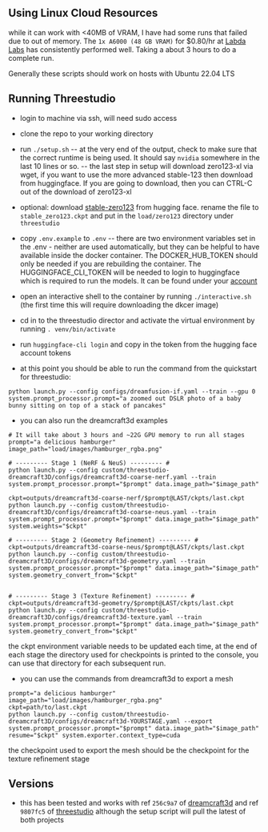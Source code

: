 ## Using Linux Cloud Resources
while it can work with <40MB of VRAM, I have had some runs that failed due to out of memory.  The `1x A6000 (48 GB VRAM)` for $0.80/hr at [Labda Labs](https://cloud.lambdalabs.com/instances) has consistently performed well.  Taking a about 3 hours to do a complete run.

Generally these scripts should work on hosts with Ubuntu 22.04 LTS

## Running Threestudio
- login to machine via ssh, will need sudo access

- clone the repo to your working directory

- run `./setup.sh`
-- at the very end of the output, check to make sure that the correct runtime is being used.  It should say `nvidia` somewhere in the last 10 lines or so.
-- the last step in setup will download zero123-xl via wget, if you want to use the more advanced stable-123 then download from huggingface.  If you are going to download, then you can CTRL-C out of the download of zero123-xl

- optional: download [stable-zero123](https://huggingface.co/stabilityai/stable-zero123) from hugging face.  rename the file to `stable_zero123.ckpt` and put in the `load/zero123` directory under `threestudio`

- copy `.env.example` to `.env`
-- there are two environment variables set in the .env - neither are used automatically, but they can be helpful to have available inside the docker container.  The DOCKER_HUB_TOKEN should only be needed if you are rebuilding the container.  The HUGGINGFACE_CLI_TOKEN will be needed to login to huggingface which is required to run the models.  It can be found under your [account](https://huggingface.co/settings/tokens)

- open an interactive shell to the container by running `./interactive.sh` (the first time this will require downloading the dkcer image)

- cd in to the threestudio director and activate the virtual environment by running `. venv/bin/activate`

- run `huggingface-cli login` and copy in the token from the hugging face account tokens

- at this point you should be able to run the command from the quickstart for threestudio:
```
python launch.py --config configs/dreamfusion-if.yaml --train --gpu 0 system.prompt_processor.prompt="a zoomed out DSLR photo of a baby bunny sitting on top of a stack of pancakes"
```

- you can also run the dreamcraft3d examples
```
# It will take about 3 hours and ~22G GPU memory to run all stages
prompt="a delicious hamburger"
image_path="load/images/hamburger_rgba.png"

# --------- Stage 1 (NeRF & NeuS) --------- #
python launch.py --config custom/threestudio-dreamcraft3D/configs/dreamcraft3d-coarse-nerf.yaml --train system.prompt_processor.prompt="$prompt" data.image_path="$image_path"

ckpt=outputs/dreamcraft3d-coarse-nerf/$prompt@LAST/ckpts/last.ckpt
python launch.py --config custom/threestudio-dreamcraft3D/configs/dreamcraft3d-coarse-neus.yaml --train system.prompt_processor.prompt="$prompt" data.image_path="$image_path" system.weights="$ckpt"

# --------- Stage 2 (Geometry Refinement) --------- #
ckpt=outputs/dreamcraft3d-coarse-neus/$prompt@LAST/ckpts/last.ckpt
python launch.py --config custom/threestudio-dreamcraft3D/configs/dreamcraft3d-geometry.yaml --train system.prompt_processor.prompt="$prompt" data.image_path="$image_path" system.geometry_convert_from="$ckpt"


# --------- Stage 3 (Texture Refinement) --------- #
ckpt=outputs/dreamcraft3d-geometry/$prompt@LAST/ckpts/last.ckpt
python launch.py --config custom/threestudio-dreamcraft3D/configs/dreamcraft3d-texture.yaml --train system.prompt_processor.prompt="$prompt" data.image_path="$image_path" system.geometry_convert_from="$ckpt"
```

the ckpt environment variable needs to be updated each time, at the end of each stage the directory used for checkpoints is printed to the console, you can use that directory for each subsequent run.

- you can use the commands from dreamcraft3d to export a mesh
```
prompt="a delicious hamburger"
image_path="load/images/hamburger_rgba.png"
ckpt=path/to/last.ckpt
python launch.py --config custom/threestudio-dreamcraft3D/configs/dreamcraft3d-YOURSTAGE.yaml --export system.prompt_processor.prompt="$prompt" data.image_path="$image_path" resume="$ckpt" system.exporter.context_type=cuda
```

the checkpoint used to export the mesh should be the checkpoint for the texture refinement stage

## Versions
- this has been tested and works with ref `256c9a7` of [dreamcraft3d](https://github.com/DSaurus/threestudio-dreamcraft3D) and ref `9807fc5` of [threestudio](https://github.com/threestudio-project/threestudio) although the setup script will pull the latest of both projects

 